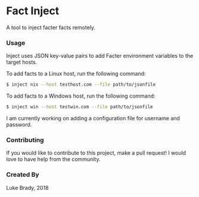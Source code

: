 # Fact Inject
A tool to inject facter facts remotely.

### Usage
Inject uses JSON key-value pairs to add Facter environment variables to the target hosts.

To add facts to a Linux host, run the following command:
```bash
$ inject nix --host testhost.com --file path/to/jsonfile
```

To add facts to a Windows host, run the following command:
```bash
$ inject win --host testwin.com --file path/to/jsonfile
```

I am currently working on adding a configuration file for username and password.

### Contributing
If you would like to contribute to this project, make a pull request! I would love to have help
from the community.

### Created By
Luke Brady, 2018